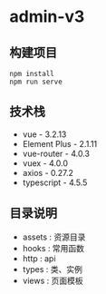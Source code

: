 # admin-v3

## 构建项目
```
npm install
npm run serve
```

## 技术栈
+ vue - 3.2.13
+ Element Plus - 2.1.11
+ vue-router - 4.0.3
+ vuex - 4.0.0
+ axios - 0.27.2
+ typescript - 4.5.5

## 目录说明
+ assets : 资源目录
+ hooks : 常用函数
+ http : api
+ types : 类、实例
+ views : 页面模板
